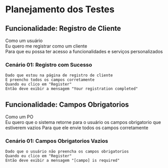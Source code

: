 # Planejamento dos Testes

## Funcionalidade: Registro de Cliente
Como um usuário  
Eu quero me registrar como um cliente  
Para que eu possa ter acesso a funcionalidades e serviços personalizados

### Cenário 01: Registro com Sucesso 
```gherkin
Dado que estou na página de registro de cliente  
E preencho todos os campos corretamente
Quando eu clico em "Register"
Então deve exibir a mensagem "Your registration completed"  
```

## Funcionalidade: Campos Obrigatorios
Como um PO  
Eu quero que o sistema retorne para o usuário os campos obrigatorio que estiverem vazios
Para que ele envie todos os campos corretamente

### Cenário 01: Campos Obrigatorios Vazios
```gherkin
Dado que o usuário não preencha os campos obrigatorios
Quando eu clico em "Register"
Então deve exibir a mensagem "[campo] is required"  
```




